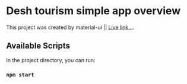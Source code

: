 # Desh tourism simple app overview

This project was created by material-ui || [Live link...](https://github.com/Porgramming-Hero-web-course/react-auth-c-moX).

## Available Scripts

In the project directory, you can run:

### `npm start`
